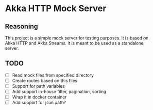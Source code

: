 # Akka HTTP Mock Server

## Reasoning

This project is a simple mock server for testing purposes. 
It is based on Akka HTTP and Akka Streams.
It is meant to be used as a standalone server.

## TODO
- [ ] Read mock files from specified directory 
- [ ] Create routes based on this files
- [ ] Support for path variables
- [ ] Add support in-house filter, pagination, sorting
- [ ] Wrap it in docker container
- [ ] Add support for json path?
